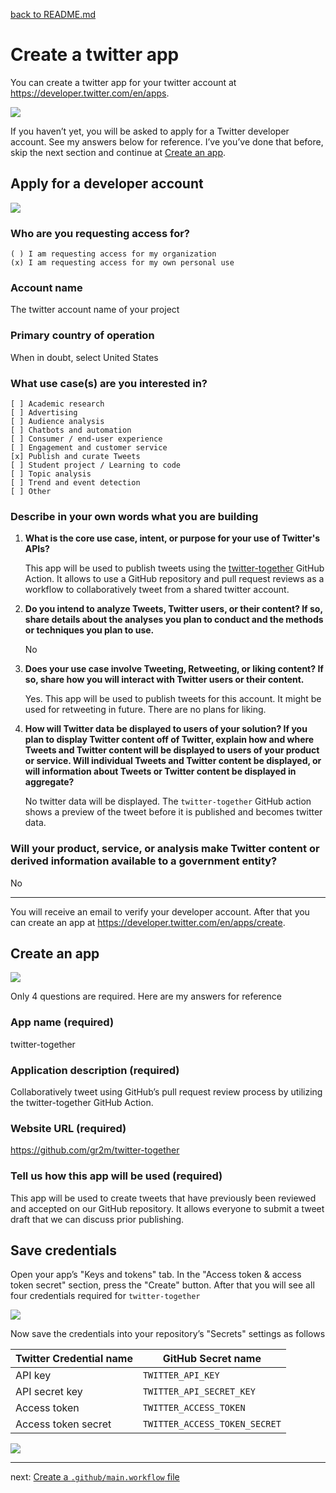 [back to README.md](../#setup)

# Create a twitter app

You can create a twitter app for your twitter account at https://developer.twitter.com/en/apps.

[![](twitter-01-create-an-app.png)](https://developer.twitter.com/en/apps)

If you haven’t yet, you will be asked to apply for a Twitter developer account. See my answers below for reference. I’ve you’ve done that before, skip the next section and continue at [Create an app](#createanapp).

## Apply for a developer account

![](twitter-02-sign-up-for-developer-account.png)

### Who are you requesting access for?

    ( ) I am requesting access for my organization
    (x) I am requesting access for my own personal use

### Account name

The twitter account name of your project

### Primary country of operation

When in doubt, select United States

### What use case(s) are you interested in?

    [ ] Academic research
    [ ] Advertising
    [ ] Audience analysis
    [ ] Chatbots and automation
    [ ] Consumer / end-user experience
    [ ] Engagement and customer service
    [x] Publish and curate Tweets
    [ ] Student project / Learning to code
    [ ] Topic analysis
    [ ] Trend and event detection
    [ ] Other

### Describe in your own words what you are building

1. **What is the core use case, intent, or purpose for your use of Twitter's APIs?**

	 This app will be used to publish tweets using the [twitter-together](https://github.com/gr2m/twitter-together/) GitHub Action. It allows to use a GitHub repository and pull request reviews as a workflow to collaboratively tweet from a shared twitter account.

2. **Do you intend to analyze Tweets, Twitter users, or their content? If so, share details about the analyses you plan to conduct and the methods or techniques you plan to use.**

   No

3. **Does your use case involve Tweeting, Retweeting, or liking content? If so, share how you will interact with Twitter users or their content.**

   Yes. This app will be used to publish tweets for this account. It might be used for retweeting in future. There are no plans for liking.
   
4. **How will Twitter data be displayed to users of your solution? If you plan to display Twitter content off of Twitter, explain how and where Tweets and Twitter content will be displayed to users of your product or service. Will individual Tweets and Twitter content be displayed, or will information about Tweets or Twitter content be displayed in aggregate?**

   No twitter data will be displayed. The `twitter-together` GitHub action shows a preview of the tweet before it is published and becomes twitter data.
   
### Will your product, service, or analysis make Twitter content or derived information available to a government entity?
   
No

---

You will receive an email to verify your developer account. After that you can create an app at https://developer.twitter.com/en/apps/create.

## Create an app

![](twitter-03-create-app.png)

Only 4 questions are required. Here are my answers for reference

### App name (required)

twitter-together

### Application description (required)

Collaboratively tweet using GitHub’s pull request review process by utilizing the twitter-together GitHub Action.

### Website URL (required)

https://github.com/gr2m/twitter-together

### Tell us how this app will be used (required)

This app will be used to create tweets that have previously been reviewed and accepted on our GitHub repository. It allows everyone to submit a tweet draft that we can discuss prior publishing.

## Save credentials

Open your app’s "Keys and tokens" tab. In the "Access token & access token secret" section, press the "Create" button. After that you will see all four credentials required for `twitter-together`

![](twitter-04-keys-and-tokens.png)

Now save the credentials into your repository’s "Secrets" settings as follows

| Twitter Credential name | GitHub Secret name |
| - | - |
| API key | `TWITTER_API_KEY` |
| API secret key | `TWITTER_API_SECRET_KEY` |
| Access token | `TWITTER_ACCESS_TOKEN` |
| Access token secret | `TWITTER_ACCESS_TOKEN_SECRET` |

![](twitter-05-repository-secrets.png)

---

next: [Create a `.github/main.workflow` file](02-create-main.workflow.md)
